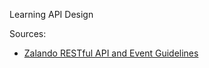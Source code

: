 Learning API Design

Sources:

- [Zalando RESTful API and Event Guidelines](https://opensource.zalando.com/restful-api-guidelines/)
